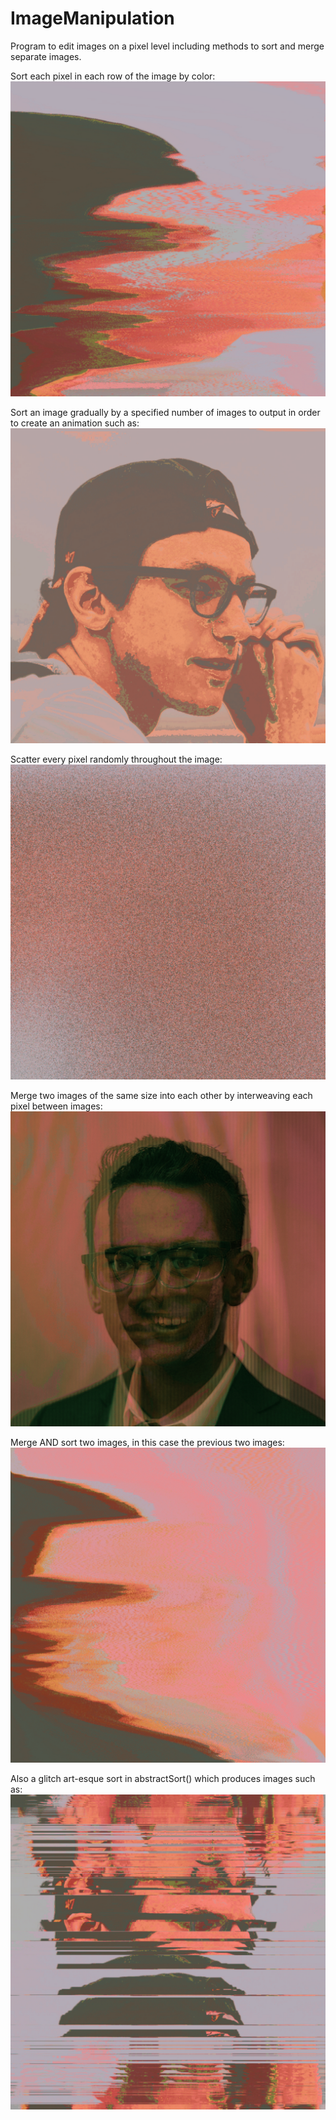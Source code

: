 # ImageManipulation

Program to edit images on a pixel level including methods to sort and merge separate images.

Sort each pixel in each row of the image by color:
![Sort pic](https://github.com/lmccay4/ImageManipulation/blob/master/Images/larrySortREADME.jpg?raw=true)

Sort an image gradually by a specified number of images to output in order to create an animation such as:
![Gradual Sort gif](https://github.com/lmccay4/ImageManipulation/blob/master/Images/larrySort.gif?raw=true)

Scatter every pixel randomly throughout the image:
![Scatter pic](https://github.com/lmccay4/ImageManipulation/blob/master/Images/larryShuffleREADME.jpg?raw=true)

Merge two images of the same size into each other by interweaving each pixel between images:
![Merge pic](https://github.com/lmccay4/ImageManipulation/blob/master/Images/ianLarrySameSizeNewCode4.jpg?raw=true)

Merge AND sort two images, in this case the previous two images:
![Merge and Sort pic](https://github.com/lmccay4/ImageManipulation/blob/master/Images/larryIanMergeAndSortREADME.jpg?raw=true)

Also a glitch art-esque sort in abstractSort() which produces images such as:
![Abstract Sort pic](https://github.com/lmccay4/ImageManipulation/blob/master/Images/larryAbstractSortREADME.jpg?raw=true)



